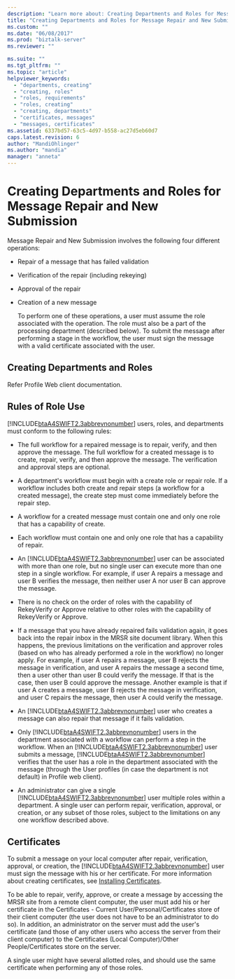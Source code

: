 ```yaml
---
description: "Learn more about: Creating Departments and Roles for Message Repair and New Submission"
title: "Creating Departments and Roles for Message Repair and New Submission | Microsoft Docs"
ms.custom: ""
ms.date: "06/08/2017"
ms.prod: "biztalk-server"
ms.reviewer: ""

ms.suite: ""
ms.tgt_pltfrm: ""
ms.topic: "article"
helpviewer_keywords: 
  - "departments, creating"
  - "creating, roles"
  - "roles, requirements"
  - "roles, creating"
  - "creating, departments"
  - "certificates, messages"
  - "messages, certificates"
ms.assetid: 6337bd57-63c5-4d97-b558-ac27d5eb60d7
caps.latest.revision: 6
author: "MandiOhlinger"
ms.author: "mandia"
manager: "anneta"
---
```

# Creating Departments and Roles for Message Repair and New Submission
Message Repair and New Submission involves the following four different operations:  
  
- Repair of a message that has failed validation  
  
- Verification of the repair (including rekeying)  
  
- Approval of the repair  
  
- Creation of a new message  
  
  To perform one of these operations, a user must assume the role associated with the operation. The role must also be a part of the processing department (described below). To submit the message after performing a stage in the workflow, the user must sign the message with a valid certificate associated with the user.  
  
## Creating Departments and Roles  
 Refer Profile Web client documentation.  
  
## Rules of Role Use  
 [!INCLUDE[btaA4SWIFT2.3abbrevnonumber](../../includes/btaa4swift2-3abbrevnonumber-md.md)] users, roles, and departments must conform to the following rules:  
  
- The full workflow for a repaired message is to repair, verify, and then approve the message. The full workflow for a created message is to create, repair, verify, and then approve the message. The verification and approval steps are optional.  
  
- A department's workflow must begin with a create role or repair role. If a workflow includes both create and repair steps (a workflow for a created message), the create step must come immediately before the repair step.  
  
- A workflow for a created message must contain one and only one role that has a capability of create.  
  
- Each workflow must contain one and only one role that has a capability of repair.  
  
- An [!INCLUDE[btaA4SWIFT2.3abbrevnonumber](../../includes/btaa4swift2-3abbrevnonumber-md.md)] user can be associated with more than one role, but no single user can execute more than one step in a single workflow. For example, if user A repairs a message and user B verifies the message, then neither user A nor user B can approve the message.  
  
- There is no check on the order of roles with the capability of RekeyVerify or Approve relative to other roles with the capability of RekeyVerify or Approve.  
  
- If a message that you have already repaired fails validation again, it goes back into the repair inbox in the MRSR site document library. When this happens, the previous limitations on the verification and approver roles (based on who has already performed a role in the workflow) no longer apply. For example, if user A repairs a message, user B rejects the message in verification, and user A repairs the message a second time, then a user other than user B could verify the message. If that is the case, then user B could approve the message. Another example is that if user A creates a message, user B rejects the message in verification, and user C repairs the message, then user A could verify the message.  
  
- An [!INCLUDE[btaA4SWIFT2.3abbrevnonumber](../../includes/btaa4swift2-3abbrevnonumber-md.md)] user who creates a message can also repair that message if it fails validation.  
  
- Only [!INCLUDE[btaA4SWIFT2.3abbrevnonumber](../../includes/btaa4swift2-3abbrevnonumber-md.md)] users in the department associated with a workflow can perform a step in the workflow. When an [!INCLUDE[btaA4SWIFT2.3abbrevnonumber](../../includes/btaa4swift2-3abbrevnonumber-md.md)] user submits a message, [!INCLUDE[btaA4SWIFT2.3abbrevnonumber](../../includes/btaa4swift2-3abbrevnonumber-md.md)] verifies that the user has a role in the department associated with the message (through the User profiles (in case the department is not default) in Profile web client).  
  
- An administrator can give a single [!INCLUDE[btaA4SWIFT2.3abbrevnonumber](../../includes/btaa4swift2-3abbrevnonumber-md.md)] user multiple roles within a department. A single user can perform repair, verification, approval, or creation, or any subset of those roles, subject to the limitations on any one workflow described above.  
  
## Certificates  
 To submit a message on your local computer after repair, verification, approval, or creation, the [!INCLUDE[btaA4SWIFT2.3abbrevnonumber](../../includes/btaa4swift2-3abbrevnonumber-md.md)] user must sign the message with his or her certificate. For more information about creating certificates, see [Installing Certificates](../../adapters-and-accelerators/accelerator-swift/installing-certificates.md).  
  
 To be able to repair, verify, approve, or create a message by accessing the MRSR site from a remote client computer, the user must add his or her certificate in the Certificates - Current User/Personal/Certificates store of their client computer (the user does not have to be an administrator to do so). In addition, an administrator on the server must add the user's certificate (and those of any other users who access the server from their client computer) to the Certificates (Local Computer)/Other People/Certificates store on the server.  
  
 A single user might have several allotted roles, and should use the same certificate when performing any of those roles.
